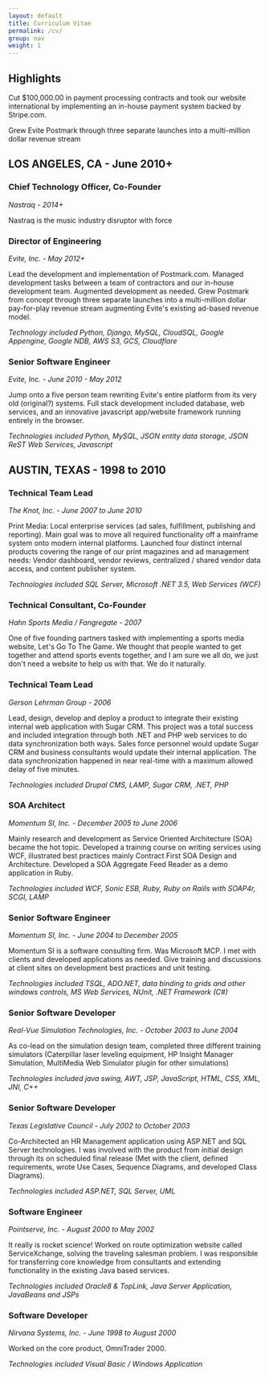 ```yaml
---
layout: default
title: Curriculum Vitae
permalink: /cv/
group: nav
weight: 1
---
```


## Highlights

Cut $100,000.00 in payment processing contracts and took our website international by implementing an in-house payment system backed by Stripe.com.

Grew Evite Postmark through three separate launches into a multi-million dollar revenue stream

## LOS ANGELES, CA - June 2010+

### Chief Technology Officer, Co-Founder
*Nastraq - 2014+*

Nastraq is the music industry disruptor with force

### Director of Engineering
*Evite, Inc. - May 2012+*

Lead the development and implementation of Postmark.com. Managed development tasks between a team of contractors and our in-house development team. Augmented development as needed. Grew Postmark from concept through three separate launches into a multi-million dollar pay-for-play revenue stream augmenting Evite's existing ad-based revenue model.

*Technology included Python, Django, MySQL, CloudSQL, Google Appengine, Google NDB, AWS S3, GCS, Cloudflare*

### Senior Software Engineer
*Evite, Inc. - June 2010 - May 2012*

Jump onto a five person team rewriting Evite's entire platform from its very old (original?) systems. Full stack development included database, web services, and an innovative javascript app/website framework running entirely in the browser.

*Technologies included Python, MySQL, JSON entity data storage, JSON ReST Web Services, Javascript*

## AUSTIN, TEXAS - 1998 to 2010

### Technical Team Lead
*The Knot, Inc. - June 2007 to June 2010*

Print Media: Local enterprise services (ad sales, fulfillment, publishing and reporting). Main goal was to move all required functionality off a mainframe system onto modern internal platforms. Launched four distinct internal products covering the range of our print magazines and ad management needs: Vendor dashboard, vendor reviews, centralized / shared vendor data access, and content publisher system.

*Technologies included SQL Server, Microsoft .NET 3.5, Web Services (WCF)*

### Technical Consultant, Co-Founder
*Hahn Sports Media / Fangregate - 2007*

One of five founding partners tasked with implementing a sports media website, Let's Go To The Game. We thought that people wanted to get together and attend sports events together, and I am sure we all do, we just don't need a website to help us with that. We do it naturally.

### Technical Team Lead
*Gerson Lehrman Group - 2006*

Lead, design, develop and deploy a product to integrate their existing internal web application with Sugar CRM. This project was a total success and included integration through both .NET and PHP web services to do data synchronization both ways.  Sales force personnel would update Sugar CRM and business consultants would update their internal application. The data synchronization happened in near real-time with a maximum allowed delay of five minutes.

*Technologies included Drupal CMS, LAMP, Sugar CRM, .NET, PHP*

### SOA Architect
*Momentum SI, Inc. - December 2005 to June 2006*

Mainly research and development as Service Oriented Architecture (SOA) became the hot topic. Developed a training course on writing services using WCF, illustrated best practices mainly Contract First SOA Design and Architecture. Developed a SOA Aggregate Feed Reader as a demo application in Ruby.

*Technologies included WCF, Sonic ESB, Ruby, Ruby on Raiils with SOAP4r, SCGI, LAMP*

### Senior Software Engineer
*Momentum SI, Inc. - June 2004 to December 2005*

Momentum SI is a software consulting firm. Was Microsoft MCP. I met with clients and developed applications as needed. Give training and discussions at client sites on development best practices and unit testing.

*Technologies included TSQL, ADO.NET, data binding to grids and other windows controls, MS Web Services, NUnit, .NET Framework (C#)*

### Senior Software Developer
*Real-Vue Simulation Technologies, Inc. - October 2003 to June 2004*

As co-lead on the simulation design team, completed three different training simulators (Caterpillar laser leveling equipment, HP Insight Manager Simulation, MultiMedia Web Simulator plugin for other simulations)

*Technologies included java swing, AWT, JSP, JavaScript, HTML, CSS, XML, JNI, C++*

### Senior Software Developer
*Texas Legislative Council - July 2002 to October 2003*

Co-Architected an HR Management application using ASP.NET and SQL Server technologies.  I was involved with the product from initial design through its on scheduled final release (Met with the client, defined requirements, wrote Use Cases, Sequence Diagrams, and developed Class Diagrams).

*Technologies included ASP.NET, SQL Server, UML*

### Software Engineer
*Pointserve, Inc. - August 2000 to May 2002*

It really is rocket science! Worked on route optimization website called ServiceXchange, solving the traveling salesman problem. I was responsible for transferring core knowledge from consultants and extending functionality in the existing Java based services.

*Technologies included Oracle8 & TopLink, Java Server Application, JavaBeans and JSPs*

### Software Developer
*Nirvana Systems, Inc. - June 1998 to August 2000*

Worked on the core product, OmniTrader 2000.

*Technologies included Visual Basic / Windows Application*